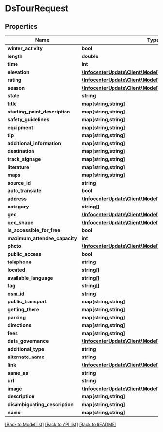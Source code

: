 # DsTourRequest

## Properties
Name | Type | Description | Notes
------------ | ------------- | ------------- | -------------
**winter_activity** | **bool** |  | [optional] 
**length** | **double** |  | [optional] 
**time** | **int** |  | [optional] 
**elevation** | [**\InfocenterUpdate\Client\Model\DsTourElevationRequest**](DsTourElevationRequest.md) |  | [optional] 
**rating** | [**\InfocenterUpdate\Client\Model\DsTourRatingRequest**](DsTourRatingRequest.md) |  | [optional] 
**season** | [**\InfocenterUpdate\Client\Model\DsTourSeasonRequest**](DsTourSeasonRequest.md) |  | [optional] 
**state** | **string** |  | [optional] 
**title** | **map[string,string]** |  | [optional] 
**starting_point_description** | **map[string,string]** |  | [optional] 
**safety_guidelines** | **map[string,string]** |  | [optional] 
**equipment** | **map[string,string]** |  | [optional] 
**tip** | **map[string,string]** |  | [optional] 
**additional_information** | **map[string,string]** |  | [optional] 
**destination** | **map[string,string]** |  | [optional] 
**track_signage** | **map[string,string]** |  | [optional] 
**literature** | **map[string,string]** |  | [optional] 
**maps** | **map[string,string]** |  | [optional] 
**source_id** | **string** |  | [optional] 
**auto_translate** | **bool** |  | [optional] 
**address** | [**\InfocenterUpdate\Client\Model\DsPostalAddressRequest**](DsPostalAddressRequest.md) |  | [optional] 
**category** | **string[]** |  | [optional] 
**geo** | [**\InfocenterUpdate\Client\Model\DsGeoCoordinatesRequest**](DsGeoCoordinatesRequest.md) |  | [optional] 
**geo_shape** | [**\InfocenterUpdate\Client\Model\DsGeoShapeRequest**](DsGeoShapeRequest.md) |  | [optional] 
**is_accessible_for_free** | **bool** |  | [optional] 
**maximum_attendee_capacity** | **int** |  | [optional] 
**photo** | [**\InfocenterUpdate\Client\Model\DsImageObjectRequest[]**](DsImageObjectRequest.md) |  | [optional] 
**public_access** | **bool** |  | [optional] 
**telephone** | **string** |  | [optional] 
**located** | **string[]** |  | [optional] 
**available_language** | **string[]** |  | [optional] 
**tag** | **string[]** |  | [optional] 
**osm_id** | **string** |  | [optional] 
**public_transport** | **map[string,string]** |  | [optional] 
**getting_there** | **map[string,string]** |  | [optional] 
**parking** | **map[string,string]** |  | [optional] 
**directions** | **map[string,string]** |  | [optional] 
**fees** | **map[string,string]** |  | [optional] 
**data_governance** | [**\InfocenterUpdate\Client\Model\DsDataGovernanceRequest**](DsDataGovernanceRequest.md) |  | [optional] 
**additional_type** | **string** |  | [optional] 
**alternate_name** | **string** |  | [optional] 
**link** | [**\InfocenterUpdate\Client\Model\DsLinkRequest[]**](DsLinkRequest.md) |  | [optional] 
**same_as** | **string** |  | [optional] 
**url** | **string** |  | [optional] 
**image** | [**\InfocenterUpdate\Client\Model\DsImageObjectRequest**](DsImageObjectRequest.md) |  | [optional] 
**description** | **map[string,string]** |  | [optional] 
**disambiguating_description** | **map[string,string]** |  | [optional] 
**name** | **map[string,string]** |  | [optional] 

[[Back to Model list]](../../README.md#documentation-for-models) [[Back to API list]](../../README.md#documentation-for-api-endpoints) [[Back to README]](../../README.md)

